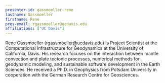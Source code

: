 ```yaml
---
presenter-id: gassmoeller-rene
lastname: Gassmoeller
firstname: Rene
pres-email: rgassmoeller@ucdavis.edu
affiliations: ["UC Davis"]
---
```

Rene Gassmoeller (<rgassmoeller@ucdavis.edu>) is Project Scientist at
the Computational Infrastructure for Geodynamics at the University of
California, Davis. His research focuses on the interaction between
mantle convection and plate tectonic processes, numerical methods for
geodynamic modeling, and sustainable software development in the Earth
Sciences. He received a Ph.D. in Geophysics from Potsdam University in
cooperation with the German Research Centre for Geosciences.

